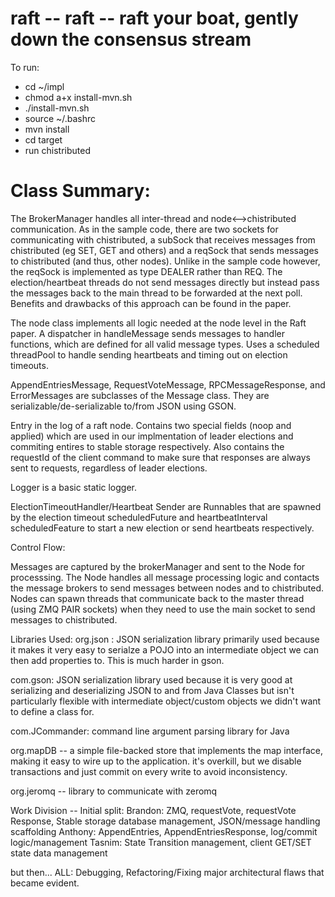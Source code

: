 # raft -- raft -- raft your boat, gently down the consensus stream

To run: 

* cd ~/impl
* chmod a+x install-mvn.sh
* ./install-mvn.sh
* source ~/.bashrc
* mvn install
* cd target
* run chistributed



# Class Summary:

The BrokerManager handles all inter-thread and node<-->chistributed communication. As in the sample code, there are two sockets for communicating with chistributed, a subSock that receives messages from chistributed (eg SET, GET and others) and a reqSock that sends messages to chistributed (and thus, other nodes). Unlike in the sample code however, the reqSock is implemented as type DEALER rather than REQ. The election/heartbeat threads do not send messages directly but instead pass the messages back to the main thread to be forwarded at the next poll. Benefits and drawbacks of this approach can be found in the paper.

The node class implements all logic needed at the node level in the Raft paper. A dispatcher in handleMessage sends messages to handler functions, which are defined for all valid message types. Uses a scheduled threadPool to handle sending heartbeats and timing out on election timeouts.

AppendEntriesMessage, RequestVoteMessage, RPCMessageResponse, and ErrorMessages are subclasses of the Message class. They are serializable/de-serializable to/from JSON using GSON.

Entry in the log of a raft node. Contains two special fields (noop and applied) which are used in our implmentation of
leader elections and commiting entires to stable storage respectively. Also contains the requestId of the client command
to make sure that responses are always sent to requests, regardless of leader elections.

Logger is a basic static logger.

ElectionTimeoutHandler/Heartbeat Sender are Runnables that are spawned by the election timeout scheduledFuture and heartbeatInterval scheduledFeature to start a new election or send heartbeats respectively.

Control Flow:

Messages are captured by the brokerManager and sent to the Node for processsing. The Node handles all message processing logic and contacts the message brokers to send messages between nodes and to chistributed. Nodes can spawn threads that communicate back to the master thread (using ZMQ PAIR sockets) when they need to use the main socket to send messages to chistributed.

Libraries Used:
org.json : JSON serialization library primarily used because it makes it very easy to serialze a POJO into an intermediate object we can then add properties to.
This is much harder in gson.

com.gson: JSON serialization library used because it is very good at serializing and deserializing JSON to and from Java Classes but isn't particularly flexible
with intermediate object/custom objects we didn't want to define a class for.

com.JCommander: command line argument parsing library for Java

org.mapDB -- a simple file-backed store that implements the map interface, making it easy to wire up to the application. it's overkill, but we disable transactions
and just commit on every write to avoid inconsistency.

org.jeromq -- library to communicate with zeromq


Work Division -- Initial split:
Brandon: ZMQ, requestVote, requestVote Response, Stable storage database management, JSON/message handling scaffolding
Anthony: AppendEntries, AppendEntriesResponse, log/commit logic/management
Tasnim: State Transition management, client GET/SET state data management

but then...
ALL: Debugging, Refactoring/Fixing major architectural flaws that became evident. 